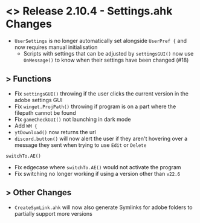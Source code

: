 # <> Release 2.10.4 - Settings.ahk Changes
- `UserSettings` is no longer automatically set alongside `UserPref {` and now requires manual initialisation
    - Scripts with settings that can be adjusted by `settingsGUI()` now use `OnMessage()` to know when their settings have been changed (#18)

## > Functions
- Fix `settingsGUI()` throwing if the user clicks the current version in the adobe settings GUI
- Fix `winget.ProjPath()` throwing if program is on a part where the filepath cannot be found
- Fix `gameCheckGUI()` not launching in dark mode
- Add `WM {`
- `ytDownload()` now returns the url
- `discord.button()` will now alert the user if they aren't hovering over a message they sent when trying to use `Edit` or `Delete`

`switchTo.AE()`
- Fix edgecase where `switchTo.AE()` would not activate the program
- Fix switching no longer working if using a version other than `v22.6`

## > Other Changes
- `CreateSymLink.ahk` will now also generate Symlinks for adobe folders to partially support more versions